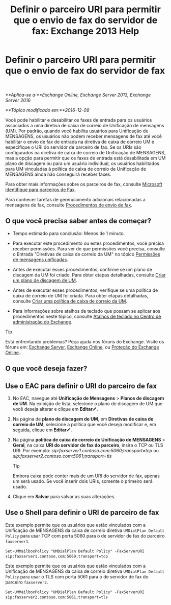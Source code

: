 ﻿---
title: 'Definir o parceiro URI para permitir que o envio de fax do servidor de fax: Exchange 2013 Help'
TOCTitle: Definir o parceiro URI para permitir que o envio de fax do servidor de fax
ms:assetid: 77a9013b-d76b-4af2-8b2c-cef435cf67af
ms:mtpsurl: https://technet.microsoft.com/pt-br/library/JJ650873(v=EXCHG.150)
ms:contentKeyID: 52058441
ms.date: 05/22/2018
mtps_version: v=EXCHG.150
ms.translationtype: MT
---

# Definir o parceiro URI para permitir que o envio de fax do servidor de fax

 

_**Aplica-se a:**Exchange Online, Exchange Server 2013, Exchange Server 2016_

_**Tópico modificado em:**2016-12-09_

Você pode habilitar e desabilitar os faxes de entrada para os usuários associados a uma diretiva de caixa de correio de Unificação de mensagens (UM). Por padrão, quando você habilita usuários para Unificação de MENSAGENS, os usuários não podem receber mensagens de fax até você habilitar o envio de fax de entrada na diretiva de caixa de correio UM e especifique o URI do servidor de parceiro de fax. Se os URIs são configurados na diretiva de caixa de correio de Unificação de MENSAGENS, mas a opção para permitir que os faxes de entrada está desabilitada em UM plano de discagem ou para um usuário individual, os usuários habilitados para UM vinculadas à política de caixa de correio de Unificação de MENSAGENS ainda não conseguirá receber faxes.

Para obter mais informações sobre os parceiros de fax, consulte [Microsoft identifique para parceiros de Fax](https://go.microsoft.com/fwlink/?linkid=190238).

Para conhecer tarefas de gerenciamento adicionais relacionadas a mensagens de fax, consulte [Procedimentos de envio de fax](faxing-procedures-exchange-2013-help.md).

## O que você precisa saber antes de começar?

  - Tempo estimado para conclusão: Menos de 1 minuto.

  - Para executar este procedimento ou estes procedimentos, você precisa receber permissões. Para ver de que permissões você precisa, consulte o Entrada "Diretivas de caixa de correio da UM" no tópico [Permissões de mensagens unificadas](unified-messaging-permissions-exchange-2013-help.md).

  - Antes de executar esses procedimentos, confirme se um plano de discagem da UM foi criado. Para obter etapas detalhadas, consulte [Criar um plano de discagem de UM](create-a-um-dial-plan-exchange-2013-help.md).

  - Antes de executar esses procedimentos, verifique se uma política de caixa de correio de UM foi criada. Para obter etapas detalhadas, consulte [Criar uma política de caixa de correio da UM](create-a-um-mailbox-policy-exchange-2013-help.md).

  - Para informações sobre atalhos de teclado que possam se aplicar aos procedimentos neste tópico, consulte [Atalhos de teclado no Centro de administração do Exchange](keyboard-shortcuts-in-the-exchange-admin-center-exchange-online-protection-help.md).


> [!TIP]
> Está enfrentando problemas? Peça ajuda nos fóruns do Exchange. Visite os fóruns em: <A href="https://go.microsoft.com/fwlink/p/?linkid=60612">Exchange Server</A>, <A href="https://go.microsoft.com/fwlink/p/?linkid=267542">Exchange Online</A>, ou <A href="https://go.microsoft.com/fwlink/p/?linkid=285351">Proteção do Exchange Online</A>..



## O que você deseja fazer?

## Use o EAC para definir o URI do parceiro de fax

1.  No EAC, navegue até **Unificação de Mensagens** \> **Planos de discagem de UM**. Na exibição de lista, selecione o plano de discagem de UM que você deseja alterar e clique em **Editar**![Ícone de edição](images/JJ218640.6f53ccb2-1f13-4c02-bea0-30690e6ea71d(EXCHG.150).gif "Ícone de edição").

2.  Na página de **plano de discagem de UM**, em **Diretivas de caixa de correio de UM**, selecione a política que você deseja modificar e, em seguida, clique em **Editar**![Ícone de edição](images/JJ218640.6f53ccb2-1f13-4c02-bea0-30690e6ea71d(EXCHG.150).gif "Ícone de edição").

3.  Na página **política de caixa de correio de Unificação de MENSAGENS** \> **Geral**, na caixa **URI do servidor de fax do parceiro**, insira o TCP ou TLS URI. Por exemplo: *sip:faxserver1.contoso.com:5060;transport=tcp* ou *sip:faxserver2.contoso.com:5061;transport=tls*
    

    > [!TIP]
    > Embora caixa pode conter mais de um URI do servidor de fax, apenas um será usado. Se você inserir dois URIs, somente o primeiro será usado.



4.  Clique em **Salvar** para salvar as suas alterações.

## Use o Shell para definir o URI de parceiro de fax

Este exemplo permite que os usuários que estão vinculados com a Unificação de MENSAGENS da caixa de correio diretiva `UMDialPlan Default Policy` para usar TCP com porta 5060 para o de servidor de fax do parceiro `faxserver1`.

    Set-UMMailboxPolicy "UMDialPlan Default Policy" -FaxServerURI sip:faxserver1.contoso.com:5060;transport=tcp

Este exemplo permite que os usuários que estão vinculados com a Unificação de MENSAGENS da caixa de correio diretiva `UMDialPlan Default Policy` para usar o TLS com porta 5061 para o de servidor de fax do parceiro `faxserver2`.

    Set-UMMailboxPolicy "UMDialPlan Default Policy" -FaxServerURI sip:faxserver2.contoso.com:5061;transport=tls

